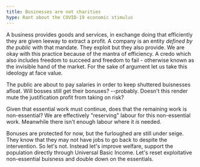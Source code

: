 ```yaml
---
title: Businesses are not charities
hype: Rant about the COVID-19 economic stimulus
---
```


A business provides goods and services, in exchange doing that efficiently they are given
leeway to extract a profit. A company is an entity *defined by the public* with that mandate.
They exploit but they also provide. We are okay with this practice because of the mantra
of efficiency. A credo which also includes freedom to succeed and freedom to fail - otherwise
known as the invisible hand of the market. For the sake of argument let us take this ideology
at face value.

The public are about to pay salaries in order to keep shuttered buisnesses afloat.
Will bosses still get their bonuses? --probably. Doesn't this render mute the justification
profit from taking on risk?

Given that essential work must continue, does that the remaining work is non-essential?
We are effectively "reserving" labour for this non-essential work. Meanwhile there isn't
enough labour where it *is* needed. 

Bonuses are protected for now, but the furloughed are still under seige. They know that they may
not have jobs to go back to despite the intervention. So let's not. Instead let's improve
welfare, support the population directly through Universal Basic Income. Let's reset exploitative
non-essential buisness and double down on the essentials.
